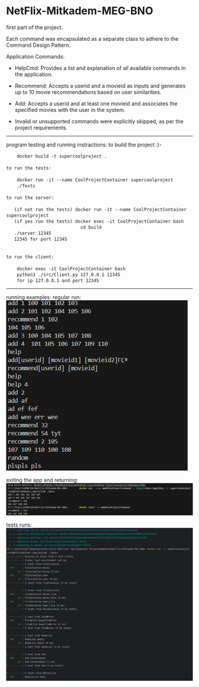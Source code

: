 # NetFlix-Mitkadem-MEG-BNO

first part of the project.

Each command was encapsulated as a separate class to adhere to the Command Design Pattern.

Application Commands:
- HelpCmd: Provides a list and explanation of all available commands in the application.

- Recommend: Accepts a userid and a movieid as inputs and generates up to 10 movie recommendations based on user similarities.

- Add: Accepts a userid and at least one movieid and associates the specified movies with the user in the system.

* Invalid or unsupported commands were explicitly skipped, as per the project requirements.

-----------------------------------------------------------------------------------------------------------------------------------------

program testing and running instractions:
    to build the project :)-
    
        docker build -t supercoolproject .

    to run the tests:

        docker run -it --name CoolProjectContainer supercoolproject
        ./Tests

    to run the server:

       (if not run the tests) docker run -it --name CoolProjectContainer supercoolproject
       (if yes run the tests) docker exec -it CoolProjectContainer bash
                                cd build
       ./server 12345 
       12345 for port 12345


    to run the client:

        docker exec -it CoolProjectContainer bash
        python3 ./src/Client.py 127.0.0.1 12345
        for ip 127.0.0.1 and port 12345

-----------------------------------------------------------------------------------------------------------------------------------------



running examples:
regular run:
![alt text](image.png)

exiting the app and returning:
![alt text](image-1.png)

tests runs:
![alt text](image-2.png)